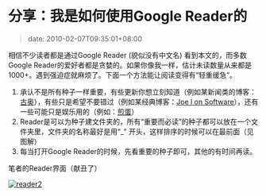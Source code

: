# 分享：我是如何使用Google Reader的
>date: 2010-02-07T09:35:01+08:00


相信不少读者都是通过Google Reader (貌似没有中文名) 看到本文的，而多数Google Reader的爱好者都是贪婪的。如果你像我一样，估计未读数量从来都是1000+。遇到强迫症就麻烦了。下面一个方法能让阅读变得有“轻重缓急”。


1. 承认不是所有种子一样重要，有些更新你想立刻知道（例如某新闻类的博客：[古奥](http://www.google.org.cn/)），有些只是希望不要错过（例如某经典博客：[Joe l on Software](http://www.joelonsoftware.com/)），还有一些可能只是娱乐用的（例如：[煎蛋](http://jandan.net/)）
2. Reader是可以为种子建文件夹的，所有“重要而必读”的种子都可以放在一个文件夹里，文件夹的名称最好是用“\_” 开头，这样排序的时候可以在最前面（见图解）
3. 每当打开Google Reader的时候，先看重要的种子即可，其他的有时间再读。


笔者的Reader界面（献丑了）



[![](https://coolshell.cn/wp-content/uploads/2010/02/reader2.png "reader2")](https://coolshell.cn/wp-content/uploads/2010/02/reader2.png)




